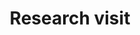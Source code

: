 ---
title: "Research visit"
collection: futuretravel
permalink: /futuretravel/2024-standrews
startdate: 2024-02-26
enddate: 2023-04-22
venue: 'University of St. Andrews'
location: 'Scotland'
---